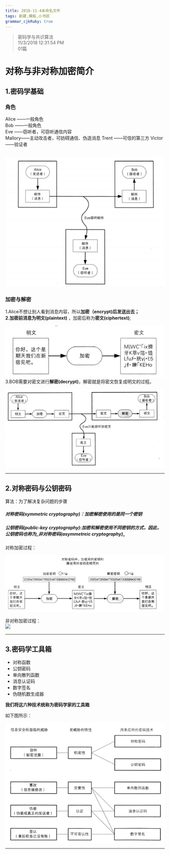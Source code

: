 ```yaml
---
title: 2018-11-4未命名文件 
tags: 新建,模板,小书匠
grammar_cjkRuby: true
---
```



> 密码学与共识算法  
> 11/3/2018 12:31:54 PM  
> 01篇  
# 对称与非对称加密简介


## 1.密码学基础    
### 角色
Alice  ——一般角色  
Bob  ——一般角色  
Eve  ——窃听者，可窃听通信内容  
Mallory——主动攻击者，可妨碍通信、伪造消息
Trent ——可信的第三方
Victor ——验证者

![](https://www.github.com/jixiyu/images3/raw/master/小书匠/1541302058933.jpg)
----------

### 加密与解密


1.Alice不想让别人看到消息内容，所以**加密（encrypt)**后发送出去；  
2.加密前消息为**明文(plaintext)** ，加密后称为**密文(ciphertext)**;  


![](https://www.github.com/jixiyu/images3/raw/master/小书匠/1541302058934.jpg)   
3.BOB需要对密文进行**解密(decrypt)**，解密就是将密文恢复成明文的过程。  


![](https://www.github.com/jixiyu/images3/raw/master/小书匠/1541302059124.jpg)  

----------

## 2.对称密码与公钥密码  
算法：为了解决复杂问题的步骤  

##### 对称密码(symmetric cryptography)：加密解密使用的是同一个密钥
##### 公钥密码(public-key cryptography):加密和解密使用不同密钥的方式，因此，公钥密码也称为_非对称密码(asymmetreic cryptography)_  

对称加密过程：  

![](https://www.github.com/jixiyu/images3/raw/master/小书匠/1541302059048.jpg)  

非对称加密过程：  
![](https://ws1.sinaimg.cn/large/005KJs1cly1fwusmiqa9aj30ns08iq59.jpg)  


----------
## 3.密码学工具箱  
+ 对称函数  
+ 公钥密码  
+ 单向散列函数  
+ 消息认证码
+ 数字签名
+ 伪随机数生成器  

**我们将这六种技术统称为密码学家的工具箱**  

如下图所示：

![](https://www.github.com/jixiyu/images3/raw/master/小书匠/1541302059257.jpg)  


----------
